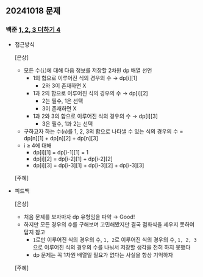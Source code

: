 ## 20241018 문제

### 백준 [1, 2, 3 더하기 4](https://www.acmicpc.net/problem/15989)

- 접근방식

  [은상]
  - 모든 수(`i`)에 대해 다음 정보를 저장할 2차원 dp 배열 선언
    - 1의 합으로 이루어진 식의 경우의 수 → dp[i][1]
        - 2와 3이 존재하면 X
    - 1과 2의 합으로 이루어진 식의 경우의 수 → dp[i][2]
        - 2는 필수, 1은 선택
        - 3이 존재하면 X
    - 1과 2와 3의 합으로 이루어진  식의 경우의 수 → dp[i][3]
        - 3은 필수, 1과 2는 선택
  - 구하고자 하는 수(`n`)를 1, 2, 3의 합으로 나타낼 수 있는 식의 경우의 수 = dp[n][1] + dp[n][2] + dp[n][3]
  - i ≥ 4에 대해
    - dp[i][1] = dp[i-1][1] = 1
    - dp[i][2] = dp[i-2][1] + dp[i-2][2]
    - dp[i][3] = dp[i-3][1] + dp[i-3][2] + dp[i-3][3]

  [주혜]
  
  
- 피드백

  [은상]
  - 처음 문제를 보자마자 dp 유형임을 파악 → Good!
  - 하지만 모든 경우의 수를 구해보며 고민해봤지만 결국 점화식을 세우지 못하여 답지 참고
    - `1`로만 이루어진 식의 경우의 수, `1, 2`로 이루어진 식의 경우의 수, `1, 2, 3`으로 이루어진 식의 경우의 수를 나눠서 저장할 생각을 전혀 하지 못했다
    - dp 문제는 꼭 1차원 배열일 필요가 없다는 사실을 항상 기억하자
 
  [주혜]
  
